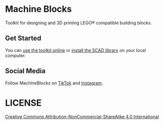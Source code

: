 # Machine Blocks
Toolkit for designing and 3D printing LEGO® compatible building blocks. 

## Get Started
You can [use the toolkit online](https://machineblocks.com/docs/get-started) or [install the SCAD library](https://machineblocks.com/docs/local-installation) on your local computer.

## Social Media
Follow MachineBlocks on [TikTok](https://tiktok.com/@machineblocks.com) and [Instagram](https://instagram.com/machineblocks).

# LICENSE
[Creative Commons Attribution-NonCommercial-ShareAlike 4.0 International](https://creativecommons.org/licenses/by-nc-sa/4.0/)

